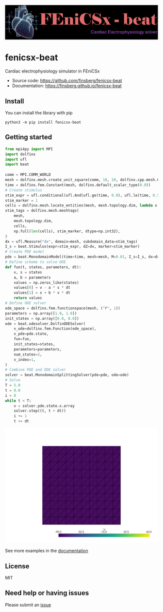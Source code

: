 ![_](https://raw.githubusercontent.com/finsberg/fenicsx-beat/refs/heads/main/docs/_static/logo.png)

# fenicsx-beat
Cardiac electrophysiology simulator in FEniCSx

- Source code: https://github.com/finsberg/fenicsx-beat
- Documentation: https://finsberg.github.io/fenicsx-beat


## Install
You can install the library with pip
```
python3 -m pip install fenicsx-beat
```


## Getting started

```python
from mpi4py import MPI
import dolfinx
import ufl
import beat

comm = MPI.COMM_WORLD
mesh = dolfinx.mesh.create_unit_square(comm, 10, 10, dolfinx.cpp.mesh.CellType.triangle)
time = dolfinx.fem.Constant(mesh, dolfinx.default_scalar_type(0.0))
# Create stimulus
stim_expr = ufl.conditional(ufl.And(ufl.ge(time, 0.0), ufl.le(time, 0.5)),200.0, 0.0)
stim_marker = 1
cells = dolfinx.mesh.locate_entities(mesh, mesh.topology.dim, lambda x: np.logical_and(x[0] <= 0.5, x[1] <= 0.5))
stim_tags = dolfinx.mesh.meshtags(
    mesh,
    mesh.topology.dim,
    cells,
    np.full(len(cells), stim_marker, dtype=np.int32),
)
dx = ufl.Measure("dx", domain=mesh, subdomain_data=stim_tags)
I_s = beat.Stimulus(expr=stim_expr, dZ=dx, marker=stim_marker)
# Create PDE model
pde = beat.MonodomainModel(time=time, mesh=mesh, M=0.01, I_s=I_s, dx=dx)
# Define scheme to solve ODE
def fun(t, states, parameters, dt):
    v, s = states
    a, b = parameters
    values = np.zeros_like(states)
    values[0] = v - a * s * dt
    values[1] = s + b * v * dt
    return values
# Define ODE solver
ode_space = dolfinx.fem.functionspace(mesh, ("P", 1))
parameters = np.array([1.0, 1.0])
init_states = np.array([0.0, 0.0])
ode = beat.odesolver.DolfinODESolver(
    v_ode=dolfinx.fem.Function(ode_space),
    v_pde=pde.state,
    fun=fun,
    init_states=states,
    parameters=parameters,
    num_states=2,
    v_index=1,
)
# Combine PDE and ODE solver
solver = beat.MonodomainSplittingSolver(pde=pde, ode=ode)
# Solve
T = 5.0
t = 0.0
i = 0
while t < T:
    v = solver.pde.state.x.array
    solver.step((t, t + dt))
    i += 1
    t += dt
```
![_](https://raw.githubusercontent.com/finsberg/fenicsx-beat/refs/heads/main/docs/_static/simple.gif)

See more examples in the [documentation](https://finsberg.github.io/fenicsx-beat)

## License
MIT

## Need help or having issues
Please submit an [issue](https://github.com/finsberg/fenicsx-beat/issues)
